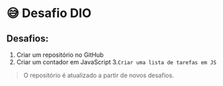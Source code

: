 # :sweat_smile: Desafio DIO
## Desafios:
 1. Criar um  repositório no GitHub
 2. Criar um contador em JavaScript
 3.`Criar uma lista de tarefas em JS`

> O repositório é atualizado a partir de novos desafios.
